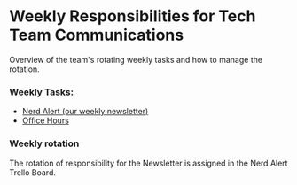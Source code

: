 
# Weekly Responsibilities for Tech Team Communications

Overview of the team's rotating weekly tasks and how to manage the rotation.

### Weekly Tasks:

- [Nerd Alert (our weekly newsletter)](/communications/newsletter/)
- [Office Hours](/projects/office-hours/)

### Weekly rotation

The rotation of responsibility for the Newsletter is assigned in the Nerd Alert Trello Board.
